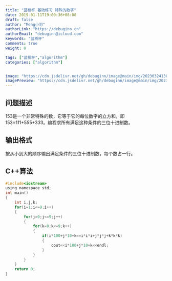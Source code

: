 ```yaml
---
title: "蓝桥杯 基础练习 特殊的数字"
date: 2019-01-11T19:00:36+08:00
draft: false
author: "Meng小羽"
authorLink: "https://debuginn.cn"
authorEmail: "debuginn@icloud.com"
keywords: "蓝桥杯"
comments: true
weight: 0

tags: ["蓝桥杯","algorithm"]
categories: ["algorithm"]


image: "https://cdn.jsdelivr.net/gh/debuginn/image@main/img/202303241303887.jpg"
imagePreview: "https://cdn.jsdelivr.net/gh/debuginn/image@main/img/202303241303887.jpg"
---
```


## 问题描述　　

153是一个非常特殊的数，它等于它的每位数字的立方和，即153=1*1*1+5*5*5+3*3*3。编程求所有满足这种条件的三位十进制数。

## 输出格式　　

按从小到大的顺序输出满足条件的三位十进制数，每个数占一行。

## C++算法

```c
#include<iostream>
using namespace std;
int main()
{
    int i,j,k;
    for(i=1;i<=9;i++)
    {
        for(j=0;j<=9;j++)
        {
            for(k=0;k<=9;k++)
            {
                if(i*100+j*10+k==i*i*i+j*j*j+k*k*k)
                {
                    cout<<i*100+j*10+k<<endl;
                }
            }
        }
    }
    return 0;
}
```